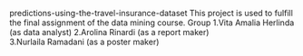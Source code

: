 predictions-using-the-travel-insurance-dataset
This project is used to fulfill the final assignment of the data mining course. Group 
1.Vita Amalia Herlinda (as data analyst) 
2.Arolina Rinardi (as a report maker)    
3.Nurlaila Ramadani (as a poster maker)   


